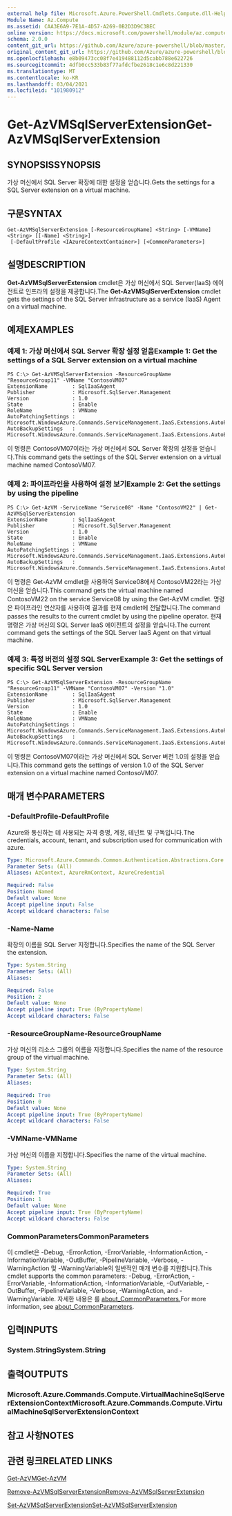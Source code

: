 ```yaml
---
external help file: Microsoft.Azure.PowerShell.Cmdlets.Compute.dll-Help.xml
Module Name: Az.Compute
ms.assetid: CAA3E6A9-7E1A-4D57-A269-0B2D3D9C3BEC
online version: https://docs.microsoft.com/powershell/module/az.compute/get-azvmsqlserverextension
schema: 2.0.0
content_git_url: https://github.com/Azure/azure-powershell/blob/master/src/Compute/Compute/help/Get-AzVMSqlServerExtension.md
original_content_git_url: https://github.com/Azure/azure-powershell/blob/master/src/Compute/Compute/help/Get-AzVMSqlServerExtension.md
ms.openlocfilehash: e8b09473cc08f7e419488112d5cabb788e622726
ms.sourcegitcommit: 4dfb0cc533b83f77afdcfbe2618c1e6c8d221330
ms.translationtype: MT
ms.contentlocale: ko-KR
ms.lasthandoff: 03/04/2021
ms.locfileid: "101980912"
---
```

# <span data-ttu-id="f6ab1-101">Get-AzVMSqlServerExtension</span><span class="sxs-lookup"><span data-stu-id="f6ab1-101">Get-AzVMSqlServerExtension</span></span>

## <span data-ttu-id="f6ab1-102">SYNOPSIS</span><span class="sxs-lookup"><span data-stu-id="f6ab1-102">SYNOPSIS</span></span>
<span data-ttu-id="f6ab1-103">가상 머신에서 SQL Server 확장에 대한 설정을 얻습니다.</span><span class="sxs-lookup"><span data-stu-id="f6ab1-103">Gets the settings for a SQL Server extension on a virtual machine.</span></span>

## <span data-ttu-id="f6ab1-104">구문</span><span class="sxs-lookup"><span data-stu-id="f6ab1-104">SYNTAX</span></span>

```
Get-AzVMSqlServerExtension [-ResourceGroupName] <String> [-VMName] <String> [[-Name] <String>]
 [-DefaultProfile <IAzureContextContainer>] [<CommonParameters>]
```

## <span data-ttu-id="f6ab1-105">설명</span><span class="sxs-lookup"><span data-stu-id="f6ab1-105">DESCRIPTION</span></span>
<span data-ttu-id="f6ab1-106">**Get-AzVMSqlServerExtension** cmdlet은 가상 머신에서 SQL Server(IaaS) 에이전트로 인프라의 설정을 제공합니다.</span><span class="sxs-lookup"><span data-stu-id="f6ab1-106">The **Get-AzVMSqlServerExtension** cmdlet gets the settings of the SQL Server infrastructure as a service (IaaS) Agent on a virtual machine.</span></span>

## <span data-ttu-id="f6ab1-107">예제</span><span class="sxs-lookup"><span data-stu-id="f6ab1-107">EXAMPLES</span></span>

### <span data-ttu-id="f6ab1-108">예제 1: 가상 머신에서 SQL Server 확장 설정 얻음</span><span class="sxs-lookup"><span data-stu-id="f6ab1-108">Example 1: Get the settings of a SQL Server extension on a virtual machine</span></span>
```
PS C:\> Get-AzVMSqlServerExtension -ResourceGroupName "ResourceGroup11" -VMName "ContosoVM07"
ExtensionName        : SqlIaaSAgent
Publisher            : Microsoft.SqlServer.Management
Version              : 1.0
State                : Enable
RoleName             : VMName
AutoPatchingSettings : Microsoft.WindowsAzure.Commands.ServiceManagement.IaaS.Extensions.AutoPatchingSettings
AutoBackupSettings   : Microsoft.WindowsAzure.Commands.ServiceManagement.IaaS.Extensions.AutoBackupSettings
```

<span data-ttu-id="f6ab1-109">이 명령은 ContosoVM07이라는 가상 머신에서 SQL Server 확장의 설정을 얻습니다.</span><span class="sxs-lookup"><span data-stu-id="f6ab1-109">This command gets the settings of the SQL Server extension on a virtual machine named ContosoVM07.</span></span>

### <span data-ttu-id="f6ab1-110">예제 2: 파이프라인을 사용하여 설정 보기</span><span class="sxs-lookup"><span data-stu-id="f6ab1-110">Example 2: Get the settings by using the pipeline</span></span>
```
PS C:\> Get-AzVM -ServiceName "Service08" -Name "ContosoVM22" | Get-AzVMSqlServerExtension
ExtensionName        : SqlIaaSAgent
Publisher            : Microsoft.SqlServer.Management
Version              : 1.0
State                : Enable
RoleName             : VMName
AutoPatchingSettings : Microsoft.WindowsAzure.Commands.ServiceManagement.IaaS.Extensions.AutoPatchingSettings
AutoBackupSettings   : Microsoft.WindowsAzure.Commands.ServiceManagement.IaaS.Extensions.AutoBackupSettings
```

<span data-ttu-id="f6ab1-111">이 명령은 Get-AzVM cmdlet을 사용하여 Service08에서 ContosoVM22라는 가상 머신을 얻습니다.</span><span class="sxs-lookup"><span data-stu-id="f6ab1-111">This command gets the virtual machine named ContosoVM22 on the service Service08 by using the Get-AzVM cmdlet.</span></span>
<span data-ttu-id="f6ab1-112">명령은 파이프라인 연산자를 사용하여 결과를 현재 cmdlet에 전달합니다.</span><span class="sxs-lookup"><span data-stu-id="f6ab1-112">The command passes the results to the current cmdlet by using the pipeline operator.</span></span>
<span data-ttu-id="f6ab1-113">현재 명령은 가상 머신의 SQL Server IaaS 에이전트의 설정을 얻습니다.</span><span class="sxs-lookup"><span data-stu-id="f6ab1-113">The current command gets the settings of the SQL Server IaaS Agent on that virtual machine.</span></span>

### <span data-ttu-id="f6ab1-114">예제 3: 특정 버전의 설정 SQL Server</span><span class="sxs-lookup"><span data-stu-id="f6ab1-114">Example 3: Get the settings of specific SQL Server version</span></span>
```
PS C:\> Get-AzVMSqlServerExtension -ResourceGroupName "ResourceGroup11" -VMName "ContosoVM07" -Version "1.0"
ExtensionName        : SqlIaaSAgent
Publisher            : Microsoft.SqlServer.Management
Version              : 1.0
State                : Enable
RoleName             : VMName
AutoPatchingSettings : Microsoft.WindowsAzure.Commands.ServiceManagement.IaaS.Extensions.AutoPatchingSettings
AutoBackupSettings   : Microsoft.WindowsAzure.Commands.ServiceManagement.IaaS.Extensions.AutoBackupSettings
```

<span data-ttu-id="f6ab1-115">이 명령은 ContosoVM07이라는 가상 머신에서 SQL Server 버전 1.0의 설정을 얻습니다.</span><span class="sxs-lookup"><span data-stu-id="f6ab1-115">This command gets the settings of version 1.0 of the SQL Server extension on a virtual machine named ContosoVM07.</span></span>

## <span data-ttu-id="f6ab1-116">매개 변수</span><span class="sxs-lookup"><span data-stu-id="f6ab1-116">PARAMETERS</span></span>

### <span data-ttu-id="f6ab1-117">-DefaultProfile</span><span class="sxs-lookup"><span data-stu-id="f6ab1-117">-DefaultProfile</span></span>
<span data-ttu-id="f6ab1-118">Azure와 통신하는 데 사용되는 자격 증명, 계정, 테넌트 및 구독입니다.</span><span class="sxs-lookup"><span data-stu-id="f6ab1-118">The credentials, account, tenant, and subscription used for communication with azure.</span></span>

```yaml
Type: Microsoft.Azure.Commands.Common.Authentication.Abstractions.Core.IAzureContextContainer
Parameter Sets: (All)
Aliases: AzContext, AzureRmContext, AzureCredential

Required: False
Position: Named
Default value: None
Accept pipeline input: False
Accept wildcard characters: False
```

### <span data-ttu-id="f6ab1-119">-Name</span><span class="sxs-lookup"><span data-stu-id="f6ab1-119">-Name</span></span>
<span data-ttu-id="f6ab1-120">확장의 이름을 SQL Server 지정합니다.</span><span class="sxs-lookup"><span data-stu-id="f6ab1-120">Specifies the name of the SQL Server the extension.</span></span>

```yaml
Type: System.String
Parameter Sets: (All)
Aliases:

Required: False
Position: 2
Default value: None
Accept pipeline input: True (ByPropertyName)
Accept wildcard characters: False
```

### <span data-ttu-id="f6ab1-121">-ResourceGroupName</span><span class="sxs-lookup"><span data-stu-id="f6ab1-121">-ResourceGroupName</span></span>
<span data-ttu-id="f6ab1-122">가상 머신의 리소스 그룹의 이름을 지정합니다.</span><span class="sxs-lookup"><span data-stu-id="f6ab1-122">Specifies the name of the resource group of the virtual machine.</span></span>

```yaml
Type: System.String
Parameter Sets: (All)
Aliases:

Required: True
Position: 0
Default value: None
Accept pipeline input: True (ByPropertyName)
Accept wildcard characters: False
```

### <span data-ttu-id="f6ab1-123">-VMName</span><span class="sxs-lookup"><span data-stu-id="f6ab1-123">-VMName</span></span>
<span data-ttu-id="f6ab1-124">가상 머신의 이름을 지정합니다.</span><span class="sxs-lookup"><span data-stu-id="f6ab1-124">Specifies the name of the virtual machine.</span></span>

```yaml
Type: System.String
Parameter Sets: (All)
Aliases:

Required: True
Position: 1
Default value: None
Accept pipeline input: True (ByPropertyName)
Accept wildcard characters: False
```

### <span data-ttu-id="f6ab1-125">CommonParameters</span><span class="sxs-lookup"><span data-stu-id="f6ab1-125">CommonParameters</span></span>
<span data-ttu-id="f6ab1-126">이 cmdlet은 -Debug, -ErrorAction, -ErrorVariable, -InformationAction, -InformationVariable, -OutBuffer, -PipelineVariable, -Verbose, -WarningAction 및 -WarningVariable의 일반적인 매개 변수를 지원합니다.</span><span class="sxs-lookup"><span data-stu-id="f6ab1-126">This cmdlet supports the common parameters: -Debug, -ErrorAction, -ErrorVariable, -InformationAction, -InformationVariable, -OutVariable, -OutBuffer, -PipelineVariable, -Verbose, -WarningAction, and -WarningVariable.</span></span> <span data-ttu-id="f6ab1-127">자세한 내용은 를 [about_CommonParameters.](http://go.microsoft.com/fwlink/?LinkID=113216)</span><span class="sxs-lookup"><span data-stu-id="f6ab1-127">For more information, see [about_CommonParameters](http://go.microsoft.com/fwlink/?LinkID=113216).</span></span>

## <span data-ttu-id="f6ab1-128">입력</span><span class="sxs-lookup"><span data-stu-id="f6ab1-128">INPUTS</span></span>

### <span data-ttu-id="f6ab1-129">System.String</span><span class="sxs-lookup"><span data-stu-id="f6ab1-129">System.String</span></span>

## <span data-ttu-id="f6ab1-130">출력</span><span class="sxs-lookup"><span data-stu-id="f6ab1-130">OUTPUTS</span></span>

### <span data-ttu-id="f6ab1-131">Microsoft.Azure.Commands.Compute.VirtualMachineSqlServerExtensionContext</span><span class="sxs-lookup"><span data-stu-id="f6ab1-131">Microsoft.Azure.Commands.Compute.VirtualMachineSqlServerExtensionContext</span></span>

## <span data-ttu-id="f6ab1-132">참고 사항</span><span class="sxs-lookup"><span data-stu-id="f6ab1-132">NOTES</span></span>

## <span data-ttu-id="f6ab1-133">관련 링크</span><span class="sxs-lookup"><span data-stu-id="f6ab1-133">RELATED LINKS</span></span>

[<span data-ttu-id="f6ab1-134">Get-AzVM</span><span class="sxs-lookup"><span data-stu-id="f6ab1-134">Get-AzVM</span></span>](./Get-AzVM.md)

[<span data-ttu-id="f6ab1-135">Remove-AzVMSqlServerExtension</span><span class="sxs-lookup"><span data-stu-id="f6ab1-135">Remove-AzVMSqlServerExtension</span></span>](./Remove-AzVMSqlServerExtension.md)

[<span data-ttu-id="f6ab1-136">Set-AzVMSqlServerExtension</span><span class="sxs-lookup"><span data-stu-id="f6ab1-136">Set-AzVMSqlServerExtension</span></span>](./Set-AzVMSqlServerExtension.md)


